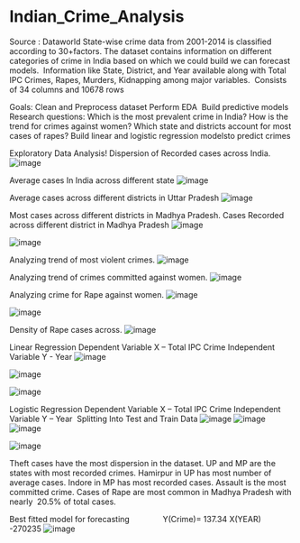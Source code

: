 # Indian_Crime_Analysis
Source : Dataworld
State-wise crime data from 2001-2014 is classified according to 30+factors.
The dataset contains information on different categories of crime in India based on which we could build we can forecast models. 
Information like State, District, and Year available along with Total IPC Crimes, Rapes, Murders, Kidnapping among major variables. 
Consists of 34 columns and 10678 rows

Goals:
Clean and Preprocess dataset
Perform EDA 
Build predictive models
Research questions:
Which is the most prevalent crime in India?
How is the trend for crimes against women?
Which state and districts account for most cases of rapes?
Build linear and logistic regression modelsto predict crimes 

Exploratory Data Analysis!
Dispersion of Recorded cases across India.
![image](https://github.com/saurabhhusky/Indian_Crime_Analysis/assets/105597629/bd0311ee-4fe1-4152-87dc-7eb8aa31ef15)

Average cases In India across different state
![image](https://github.com/saurabhhusky/Indian_Crime_Analysis/assets/105597629/22e75b71-94e9-4d07-b190-8b643955b5d8)

Average cases across different districts in Uttar Pradesh 
![image](https://github.com/saurabhhusky/Indian_Crime_Analysis/assets/105597629/30f9c7aa-7266-49fb-9876-298891aae724)

Most cases across different districts in Madhya Pradesh.
Cases Recorded across different district in Madhya Pradesh
![image](https://github.com/saurabhhusky/Indian_Crime_Analysis/assets/105597629/2169ed37-0b86-4638-82ac-3bed9c285d78)

![image](https://github.com/saurabhhusky/Indian_Crime_Analysis/assets/105597629/58841925-483e-470a-9eb5-60a99fb1aee8)

Analyzing trend of most violent crimes.
![image](https://github.com/saurabhhusky/Indian_Crime_Analysis/assets/105597629/d5f51c3c-4fa6-4a46-9158-dc99e77424e2)

Analyzing trend of crimes committed  against women.
![image](https://github.com/saurabhhusky/Indian_Crime_Analysis/assets/105597629/22534f9a-fb86-4f53-80bc-630fa281b82a)

Analyzing crime for Rape against women.
![image](https://github.com/saurabhhusky/Indian_Crime_Analysis/assets/105597629/a39db65f-2dd2-4094-af0d-d55a0996159b)

![image](https://github.com/saurabhhusky/Indian_Crime_Analysis/assets/105597629/f6a60a1e-91df-4a6e-b3c8-a20f168fe320)

Density of Rape cases across.
![image](https://github.com/saurabhhusky/Indian_Crime_Analysis/assets/105597629/0da33177-7c61-4515-ad06-bdb7ad83c340)

Linear Regression
Dependent Variable X – Total IPC Crime
Independent Variable Y - Year
![image](https://github.com/saurabhhusky/Indian_Crime_Analysis/assets/105597629/802d3cad-016b-4372-a8d4-d95e513b36d7)

![image](https://github.com/saurabhhusky/Indian_Crime_Analysis/assets/105597629/1be263b3-57a0-462b-b17f-652224b58be2)

![image](https://github.com/saurabhhusky/Indian_Crime_Analysis/assets/105597629/28cf9bee-9c09-4a75-90cc-1e06540fd64a)

Logistic Regression
Dependent Variable X – Total IPC Crime 
Independent Variable Y – Year 
Splitting Into Test and Train Data
![image](https://github.com/saurabhhusky/Indian_Crime_Analysis/assets/105597629/a1f211bd-1fff-4e1e-b0e2-506804d7456f)
![image](https://github.com/saurabhhusky/Indian_Crime_Analysis/assets/105597629/5089452d-3c31-4dc6-b0d5-222783a3e5d7)
![image](https://github.com/saurabhhusky/Indian_Crime_Analysis/assets/105597629/6b622675-328c-4070-a94b-7663f8247eb9)

![image](https://github.com/saurabhhusky/Indian_Crime_Analysis/assets/105597629/946b7434-1d36-461f-983d-717a1b51dc42)

Theft cases have the most dispersion in the dataset.
UP and MP are the states with most recorded crimes.
Hamirpur in UP has most number of average cases.
Indore in MP has most recorded cases.
Assault is the most committed crime.
Cases of Rape are most common in Madhya Pradesh with nearly  20.5% of total cases.

Best fitted model for forecasting        
      Y(Crime)= 137.34 X(YEAR) -270235
![image](https://github.com/saurabhhusky/Indian_Crime_Analysis/assets/105597629/3ed440d2-1490-416f-bbaa-09029585ff2c)
























